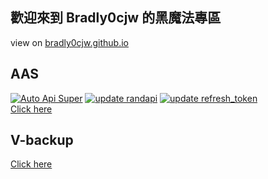 ## 歡迎來到 Bradly0cjw 的黑魔法專區

view on [bradly0cjw.github.io](https://bradly0cjw.github.io)

## AAS
[![Auto Api Super](https://github.com/linbei9487/AAS/actions/workflows/AutoApiSuper.yml/badge.svg)](https://github.com/linbei9487/AAS/actions/workflows/AutoApiSuper.yml)
[![update randapi](https://github.com/linbei9487/AAS/actions/workflows/randomapi.yml/badge.svg)](https://github.com/linbei9487/AAS/actions/workflows/randomapi.yml)
[![update refresh_token](https://github.com/linbei9487/AAS/actions/workflows/uaptetoken.yml/badge.svg)](https://github.com/linbei9487/AAS/actions/workflows/uaptetoken.yml)
<br>
[Click here](https://github.com/linbei9487/AAS)

## V-backup

[Click here](https://github.com/linbei9487/V-backup)
